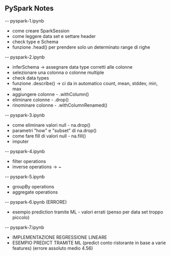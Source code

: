 ## PySpark Notes

-- pyspark-1.ipynb
- come creare SparkSession
- come leggere data set e settare header
- check type e Schema
- funzione .head() per prendere solo un determinato range di righe


-- pyspark-2.ipynb
- inferSchema -> assegnare data type corretti alle colonne
- selezionare una colonna o colonne multiple
- check data types
- funzione .describe() -> ci da in automatico count, mean, stddev, min, max
- aggiungere colonne - .withColumn()
- eliminare colonne - .drop()
- rinominare colonne - .withColumnRenamed()


-- pyspark-3.ipynb
- come eliminare valori null - na.drop()
- parametri "how" e "subset" di na.drop()
- come fare fill di valori null - na.fill()
- imputer


-- pyspark-4.ipynb
- filter operations
- inverse operations -> ~


-- pyspark-5.ipynb
- groupBy operations
- aggregate operations


-- pyspark-6.ipynb (ERRORE)
- esempio prediction tramite ML - valori errati (penso per data set troppo piccolo)


-- pyspark-7.ipynb
- IMPLEMENTAZIONE REGRESSIONE LINEARE
- ESEMPIO PREDICT TRAMITE ML
  (predict conto ristorante in base a varie features)
  (errore assoluto medio 4.56)





